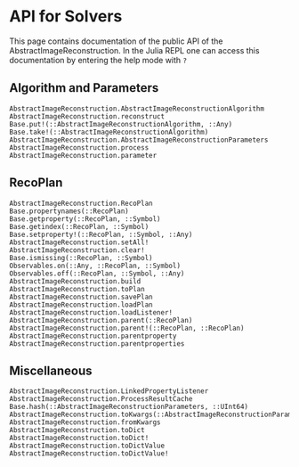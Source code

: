 # API for Solvers
This page contains documentation of the public API of the AbstractImageReconstruction. In the Julia
REPL one can access this documentation by entering the help mode with `?`

## Algorithm and Parameters
```@docs
AbstractImageReconstruction.AbstractImageReconstructionAlgorithm
AbstractImageReconstruction.reconstruct
Base.put!(::AbstractImageReconstructionAlgorithm, ::Any)
Base.take!(::AbstractImageReconstructionAlgorithm)
AbstractImageReconstruction.AbstractImageReconstructionParameters
AbstractImageReconstruction.process
AbstractImageReconstruction.parameter
```

## RecoPlan
```@docs
AbstractImageReconstruction.RecoPlan
Base.propertynames(::RecoPlan)
Base.getproperty(::RecoPlan, ::Symbol)
Base.getindex(::RecoPlan, ::Symbol)
Base.setproperty!(::RecoPlan, ::Symbol, ::Any)
AbstractImageReconstruction.setAll!
AbstractImageReconstruction.clear!
Base.ismissing(::RecoPlan, ::Symbol)
Observables.on(::Any, ::RecoPlan, ::Symbol)
Observables.off(::RecoPlan, ::Symbol, ::Any)
AbstractImageReconstruction.build
AbstractImageReconstruction.toPlan
AbstractImageReconstruction.savePlan
AbstractImageReconstruction.loadPlan
AbstractImageReconstruction.loadListener!
AbstractImageReconstruction.parent(::RecoPlan)
AbstractImageReconstruction.parent!(::RecoPlan, ::RecoPlan)
AbstractImageReconstruction.parentproperty
AbstractImageReconstruction.parentproperties
```

## Miscellaneous
```@docs
AbstractImageReconstruction.LinkedPropertyListener
AbstractImageReconstruction.ProcessResultCache
Base.hash(::AbstractImageReconstructionParameters, ::UInt64)
AbstractImageReconstruction.toKwargs(::AbstractImageReconstructionParameters)
AbstractImageReconstruction.fromKwargs
AbstractImageReconstruction.toDict
AbstractImageReconstruction.toDict!
AbstractImageReconstruction.toDictValue
AbstractImageReconstruction.toDictValue!
```
